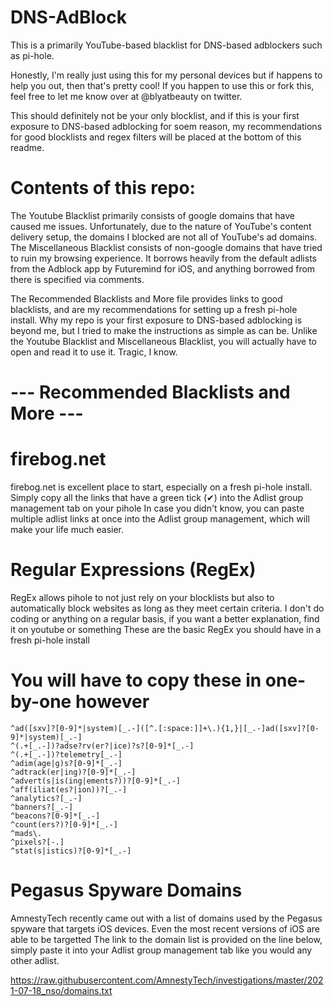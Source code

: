# DNS-AdBlock
This is a primarily YouTube-based blacklist for DNS-based adblockers such as pi-hole.

Honestly, I'm really just using this for my personal devices but if happens to help you out, then that's pretty cool!
If you happen to use this or fork this, feel free to let me know over at @blyatbeauty on twitter. 

This should definitely not be your only blocklist, and if this is your first exposure to DNS-based adblocking for soem reason, my recommendations for good blocklists and regex filters will be placed at the bottom of this readme.

# Contents of this repo:

The Youtube Blacklist primarily consists of google domains that have caused me issues. Unfortunately, due to the nature of YouTube's content delivery setup, the domains I blocked are not all of YouTube's ad domains. 
The Miscellaneous Blacklist consists of non-google domains that have tried to ruin my browsing experience. It borrows heavily from the default adlists from the Adblock app by Futuremind for iOS, and anything borrowed from there is specified via comments.

The Recommended Blacklists and More file provides links to good blacklists, and are my recommendations for setting up a fresh pi-hole install. Why my repo is your first exposure to DNS-based adblocking is beyond me, but I tried to make the instructions as simple as can be. Unlike the Youtube Blacklist and Miscellaneous Blacklist, you will actually have to open and read it to use it. Tragic, I know.

#                     --- Recommended Blacklists and More ---
# firebog.net
firebog.net is excellent place to start, especially on a fresh pi-hole install.
Simply copy all the links that have a green tick (✔) into the Adlist group management tab on your pihole
In case you didn't know, you can paste multiple adlist links at once into the Adlist group management, which will make your life much easier.

# Regular Expressions (RegEx)
RegEx allows pihole to not just rely on your blocklists but also to automatically block websites as long as they meet certain criteria.
I don't do coding or anything on a regular basis, if you want a better explanation, find it on youtube or something
These are the basic RegEx you should have in a fresh pi-hole install
# You will have to copy these in one-by-one however
    ^ad([sxv]?[0-9]*|system)[_.-]([^.[:space:]]+\.){1,}|[_.-]ad([sxv]?[0-9]*|system)[_.-]
    ^(.+[_.-])?adse?rv(er?|ice)?s?[0-9]*[_.-]
    ^(.+[_.-])?telemetry[_.-]
    ^adim(age|g)s?[0-9]*[_.-]
    ^adtrack(er|ing)?[0-9]*[_.-]
    ^advert(s|is(ing|ements?))?[0-9]*[_.-]
    ^aff(iliat(es?|ion))?[_.-]
    ^analytics?[_.-]
    ^banners?[_.-]
    ^beacons?[0-9]*[_.-]
    ^count(ers?)?[0-9]*[_.-]
    ^mads\.
    ^pixels?[-.]
    ^stat(s|istics)?[0-9]*[_.-]

# Pegasus Spyware Domains
AmnestyTech recently came out with a list of domains used by the Pegasus spyware that targets iOS devices.
Even the most recent versions of iOS are able to be targetted
The link to the domain list is provided on the line below, simply paste it into your Adlist group management tab like you would any other adlist.

https://raw.githubusercontent.com/AmnestyTech/investigations/master/2021-07-18_nso/domains.txt
